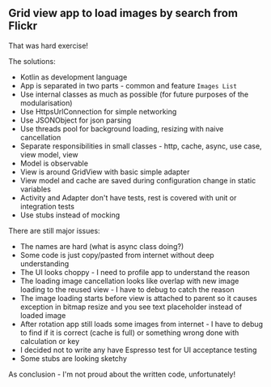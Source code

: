 
## Grid view app to load images by search from Flickr

That was hard exercise!

The solutions:
  * Kotlin as development language 
  * App is separated in two parts - common and feature `Images List`
  * Use internal classes as much as possible (for future purposes of the modularisation)
  * Use HttpsUrlConnection for simple networking
  * Use JSONObject for json parsing
  * Use threads pool for background loading, resizing with naive cancellation
  * Separate responsibilities in small classes - http, cache, async, use case, view model, view
  * Model is observable
  * View is around GridView with basic simple adapter
  * View model and cache are saved during configuration change in static variables
  * Activity and Adapter don't have tests, rest is covered with unit or integration tests
  * Use stubs instead of mocking 

There are still major issues:
  * The names are hard (what is async class doing?)
  * Some code is just copy/pasted from internet without deep understanding
  * The UI looks choppy - I need to profile app to understand the reason
  * The loading image cancellation looks like overlap with new image loading to the reused view - I have to debug to catch the reason
  * The image loading starts before view is attached to parent so it causes exception in bitmap resize and you see text placeholder instead of loaded image
  * After rotation app still loads some images from internet - I have to debug to find if it is correct (cache is full) or something wrong done with calculation or key
  * I decided not to write any have Espresso test for UI acceptance testing
  * Some stubs are looking sketchy
 
As conclusion - I'm not proud about the written code, unfortunately!
  
  
